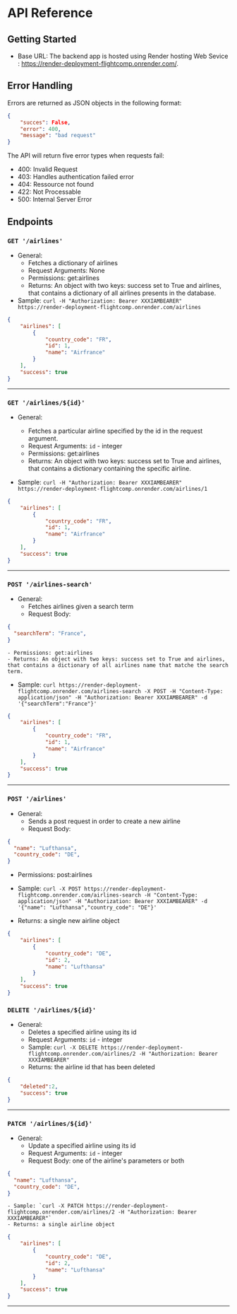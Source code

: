 # API Reference

## Getting Started
- Base URL: The backend app is hosted using Render hosting Web Sevice : https://render-deployment-flightcomp.onrender.com/. 
 

## Error Handling

Errors are returned as JSON objects in the following format:

```json
{
    "succes": False,
    "error": 400,
    "message": "bad request"
}
```
The API will return five error types when requests fail:
- 400: Invalid Request
- 403: Handles authentication failed error
- 404: Ressource not found
- 422: Not Processable
- 500: Internal Server Error


## Endpoints

### `GET '/airlines'`

- General:
    - Fetches a dictionary of airlines
    - Request Arguments: None
    - Permissions: get:airlines
    - Returns: An object with two keys: success set to True and airlines, that contains a dictionary of all airlines presents in the database.
- Sample: `curl -H "Authorization: Bearer XXXIAMBEARER" https://render-deployment-flightcomp.onrender.com/airlines`


```json
{
    "airlines": [
        {
            "country_code": "FR",
            "id": 1,
            "name": "Airfrance"
        }
    ],
    "success": true
}
```

---

### `GET '/airlines/${id}'`

- General:  
    - Fetches a particular airline specified by the id in the request argument.
    - Request Arguments: `id` - integer
    - Permissions: get:airlines
    - Returns: An object with two keys: success set to True and airlines, that contains a dictionary containing the specific airline.

- Sample: `curl -H "Authorization: Bearer XXXIAMBEARER" https://render-deployment-flightcomp.onrender.com/airlines/1`

```json
{
    "airlines": [
        {
            "country_code": "FR",
            "id": 1,
            "name": "Airfrance"
        }
    ],
    "success": true
}
```


---

### `POST '/airlines-search'`

- General:  
    - Fetches airlines given a search term 
    - Request Body:
```json
{
  "searchTerm": "France",
}
```
    - Permissions: get:airlines
    - Returns: An object with two keys: success set to True and airlines, that contains a dictionary of all airlines name that matche the search term.
- Sample: `curl https://render-deployment-flightcomp.onrender.com/airlines-search -X POST -H "Content-Type: application/json" -H "Authorization: Bearer XXXIAMBEARER" -d '{"searchTerm":"France"}'`

```json
{
    "airlines": [
        {
            "country_code": "FR",
            "id": 1,
            "name": "Airfrance"
        }
    ],
    "success": true
}
```
---

### `POST '/airlines'`
- General:  
    - Sends a post request in order to create a new airline
    - Request Body:

```json
{
  "name": "Lufthansa",
  "country_code": "DE",
}
```
- Permissions: post:airlines
- Sample: `curl -X POST https://render-deployment-flightcomp.onrender.com/airlines-search -H "Content-Type: application/json" -H "Authorization: Bearer XXXIAMBEARER" -d '{"name": "Lufthansa","country_code": "DE"}'`

- Returns: a single new airline object

```json
{
    "airlines": [
        {
            "country_code": "DE",
            "id": 2,
            "name": "Lufthansa"
        }
    ],
    "success": true
}

```


### `DELETE '/airlines/${id}'`
- General:  
    - Deletes a specified airline using its id
    - Request Arguments: `id` - integer
    - Sample: `curl -X DELETE https://render-deployment-flightcomp.onrender.com/airlines/2 -H "Authorization: Bearer    
    XXXIAMBEARER"`
    - Returns: the airline id that has been deleted

```json
{
    "deleted":2,
    "success": true
}

```
---
### `PATCH '/airlines/${id}'`
- General:  
    - Update a specified airline using its id
    - Request Arguments: `id` - integer
    - Request Body: one of the airline's parameters or both

```json
{
  "name": "Lufthansa",
  "country_code": "DE",
}
```
    - Sample: `curl -X PATCH https://render-deployment-flightcomp.onrender.com/airlines/2 -H "Authorization: Bearer    
    XXXIAMBEARER"`
    - Returns: a single airline object

```json
{
    "airlines": [
        {
            "country_code": "DE",
            "id": 2,
            "name": "Lufthansa"
        }
    ],
    "success": true
}

```

---


